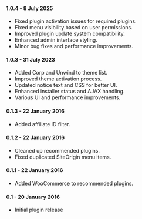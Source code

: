 #### 1.0.4 - 8 July 2025
* Fixed plugin activation issues for required plugins.
* Fixed menu visibility based on user permissions.
* Improved plugin update system compatibility.
* Enhanced admin interface styling.
* Minor bug fixes and performance improvements.

#### 1.0.3 - 31 July 2023
* Added Corp and Unwind to theme list.
* Improved theme activation process.
* Updated notice text and CSS for better UI.
* Enhanced installer status and AJAX handling.
* Various UI and performance improvements.

#### 0.1.3 - 22 January 2016
* Added affiliate ID filter.

#### 0.1.2 - 22 January 2016
* Cleaned up recommended plugins.
* Fixed duplicated SiteOrigin menu items.

#### 0.1.1 - 22 January 2016
* Added WooCommerce to recommended plugins.

#### 0.1 - 20 January 2016
* Initial plugin release
